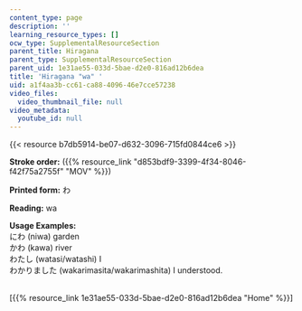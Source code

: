 ```yaml
---
content_type: page
description: ''
learning_resource_types: []
ocw_type: SupplementalResourceSection
parent_title: Hiragana
parent_type: SupplementalResourceSection
parent_uid: 1e31ae55-033d-5bae-d2e0-816ad12b6dea
title: 'Hiragana "wa" '
uid: a1f4aa3b-cc61-ca88-4096-46e7cce57238
video_files:
  video_thumbnail_file: null
video_metadata:
  youtube_id: null
---
```


{{< resource b7db5914-be07-d632-3096-715fd0844ce6 >}}

**Stroke order:** ({{% resource_link "d853bdf9-3399-4f34-8046-f42f75a2755f" "MOV" %}})

**Printed form:** わ

**Reading:** wa

**Usage Examples:**  
にわ (niwa) garden  
かわ (kawa) river  
わたし (watasi/watashi) I  
わかりました (wakarimasita/wakarimashita) I understood.  
 

\[{{% resource_link 1e31ae55-033d-5bae-d2e0-816ad12b6dea "Home" %}}\]